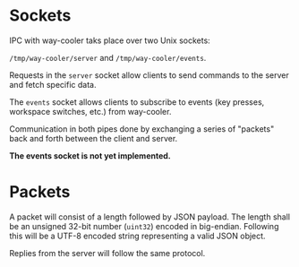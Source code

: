# Sockets
IPC with way-cooler taks place over two Unix sockets:

`/tmp/way-cooler/server` and `/tmp/way-cooler/events`.

Requests in the `server` socket allow clients to send commands to the server and fetch specific data.

The `events` socket allows clients to subscribe to events (key presses, workspace switches, etc.) from way-cooler.

Communication in both pipes done by exchanging a series of "packets" back and forth
between the client and server.

**The events socket is not yet implemented.**

# Packets
A packet will consist of a length followed by JSON payload.
The length shall be an unsigned 32-bit number (`uint32`) encoded in big-endian.
Following this will be a UTF-8 encoded string representing a valid JSON object.

Replies from the server will follow the same protocol.
